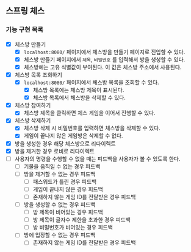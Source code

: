 ## 스프링 체스

### 기능 구현 목록

- [X] 체스방 만들기
    - [X] `localhost:8080/` 페이지에서 체스방을 만들기 페이지로 진입할 수 있다.
    - [X] 체스방 만들기 페이지에서 `제목`, `비밀번호` 를 입력해서 방을 생성할 수 있다.
    - [X] 체스방에는 고유 식별값이 부여된다. 이 값은 체스방 주소에서 사용된다.
- [X] 체스방 목록 조회하기
    - [X] `localhost:8080/` 페이지에서 체스방 목록을 조회할 수 있다.
        - [X] 체스방 목록에는 체스방 제목이 표시된다.
        - [X] 체스방 목록에서 체스방을 삭제할 수 있다.
- [X] 체스방 참여하기
    - [X] 체스방 제목을 클릭하면 체스 게임을 이어서 진행할 수 있다.
- [X] 체스방 삭제하기
    - [X] 체스방 삭제 시 비밀번호를 입력하면 체스방을 삭제할 수 있다.
    - [X] 게임이 끝나지 않은 게임방은 삭제할 수 없다.
- [X] 방을 생성한 경우 해당 체스방으로 리다이렉트
- [X] 방을 제거한 경우 로비로 리다이렉트
- [ ] 사용자의 명령을 수행할 수 없을 때는 피드백을 사용자가 볼 수 있도록 한다.
    - [ ] 기물을 움직일 수 없는 경우 피드백
    - [ ] 방을 제거할 수 없는 경우 피드백
        - [ ] 패스워드가 틀린 경우 피드백
        - [ ] 게임이 끝나지 않은 경우 피드백
        - [ ] 존재하지 않는 게임 ID를 전달받은 경우 피드백
    - [ ] 방을 생성할 수 없는 경우 피드백
        - [ ] 방 제목이 비어있는 경우 피드백
        - [ ] 방 제목이 글자수 제한을 초과한 경우 피드백
        - [ ] 방 비밀번호가 비어있는 경우 피드백
    - [ ] 방에 입장할 수 없는 경우 피드백
        - [ ] 존재하지 않는 게임 ID를 전달받은 경우 피드백